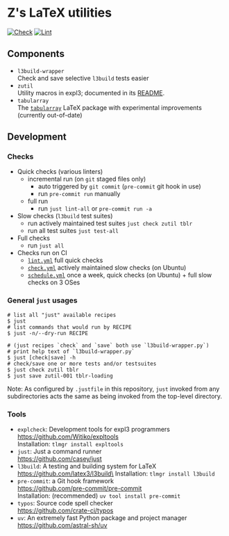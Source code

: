 # Z's LaTeX utilities

[![Check](https://github.com/muzimuzhi/latex-zutil/actions/workflows/check.yml/badge.svg)](https://github.com/muzimuzhi/latex-zutil/actions/workflows/check.yml)
[![Lint](https://github.com/muzimuzhi/latex-zutil/actions/workflows/lint.yml/badge.svg)](https://github.com/muzimuzhi/latex-zutil/actions/workflows/lint.yml)

## Components

- `l3build-wrapper`\
  Check and save selective `l3build` tests easier
- `zutil`\
  Utility macros in expl3; documented in its [README](./zutil/README.md).
- `tabularray`\
  The [`tabularray`][ctan-tabularray] LaTeX package with experimental improvements (currently out-of-date)

[ctan-tabularray]: https://ctan.org/pkg/tabularray

## Development

### Checks

- Quick checks (various linters)
  - incremental run (on `git` staged files only)
    - auto triggered by `git commit` (`pre-commit` git hook in use)
    - run `pre-commit run` manually
  - full run
    - run `just lint-all` or `pre-commit run -a`
- Slow checks (`l3build` test suites)
  - run actively maintained test suites `just check zutil tblr`
  - run all test suites `just test-all`
- Full checks
  - run `just all`
- Checks run on CI
  - [`lint.yml`](./.github/workflows/lint.yml) full quick checks
  - [`check.yml`](./.github/workflows/check.yml) actively maintained slow checks (on Ubuntu)
  - [`schedule.yml`](./.github/workflows/schedule.yml) once a week, quick checks (on Ubuntu) + full slow checks on 3 OSes

### General `just` usages

```shell
# list all "just" available recipes
$ just
# list commands that would run by RECIPE
$ just -n/--dry-run RECIPE

# (just recipes `check` and `save` both use `l3build-wrapper.py`)
# print help text of `l3build-wrapper.py`
$ just [check|save] -h
# check/save one or more tests and/or testsuites
$ just check zutil tblr
$ just save zutil-001 tblr-loading
```

Note: As configured by `.justfile` in this repository, `just` invoked from any subdirectories acts the same as being invoked from the top-level directory.

### Tools

- `explcheck`: Development tools for expl3 programmers\
  https://github.com/Witiko/expltools \
  Installation: `tlmgr install expltools`
- `just`: Just a command runner\
  https://github.com/casey/just
- `l3build`: A testing and building system for LaTeX\
  https://github.com/latex3/l3build\
  Installation: `tlmgr install l3build`
- `pre-commit`: a Git hook framework\
  https://github.com/pre-commit/pre-commit \
  Installation: (recommended) `uv tool install pre-commit`
- `typos`: Source code spell checker\
  https://github.com/crate-ci/typos
- `uv`: An extremely fast Python package and project manager\
  https://github.com/astral-sh/uv
